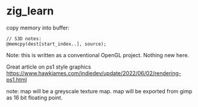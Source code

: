# zig_learn
 
copy memory into buffer:

```zig
// S3D notes:
@memcpy(dest[start_index..], source);
```

Note: this is written as a conventional OpenGL project. Nothing new here.

Great article on ps1 style graphics
https://www.hawkjames.com/indiedev/update/2022/06/02/rendering-ps1.html

note:
map will be a greyscale texture map.
map will be exported from gimp as 16 bit floating point.
